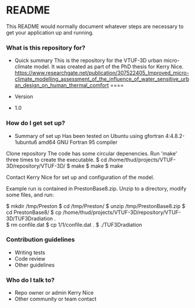 # README #

This README would normally document whatever steps are necessary to get your application up and running.

### What is this repository for? ###

* Quick summary
This is the repository for the VTUF-3D urban micro-climate model. It was created as part of the PhD thesis for Kerry Nice. https://www.researchgate.net/publication/307522405_Improved_micro-climate_modelling_assessment_of_the_influence_of_water_sensitive_urban_design_on_human_thermal_comfort
====


* Version
* 1.0

### How do I get set up? ###

* Summary of set up
Has been tested on Ubuntu using 
gfortran                4:4.8.2-1ubuntu6 amd64            GNU Fortran 95 compiler

Clone repository
The code has some circular depenencies. Run 'make' three times to create the executable.
$ cd /home/thud/projects/VTUF-3D/repository/VTUF-3D/
$ make
$ make
$ make

Contact Kerry Nice for set up and configuration of the model.

Example run is contained in PrestonBase8.zip. Unzip to a directory, modify some files, and run:

$ mkdir /tmp/Preston
$ cd /tmp/Preston/
$ unzip /tmp/PrestonBase8.zip 
$ cd PrestonBase8/
$ cp /home/thud/projects/VTUF-3D/repository/VTUF-3D/TUF3Dradiation .  
$ rm confile.dat
$ cp 1/1/confile.dat .
$ ./TUF3Dradiation

### Contribution guidelines ###

* Writing tests
* Code review
* Other guidelines

### Who do I talk to? ###

* Repo owner or admin
Kerry Nice
* Other community or team contact

